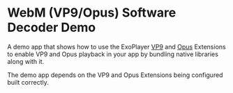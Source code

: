 # WebM (VP9/Opus) Software Decoder Demo #

A demo app that shows how to use the ExoPlayer [VP9](../../extensions/vp9) and [Opus](../../extensions/opus) Extensions to enable VP9 and Opus playback in your app by bundling native libraries along with it.

The demo app depends on the VP9 and Opus Extensions being configured built correctly.
